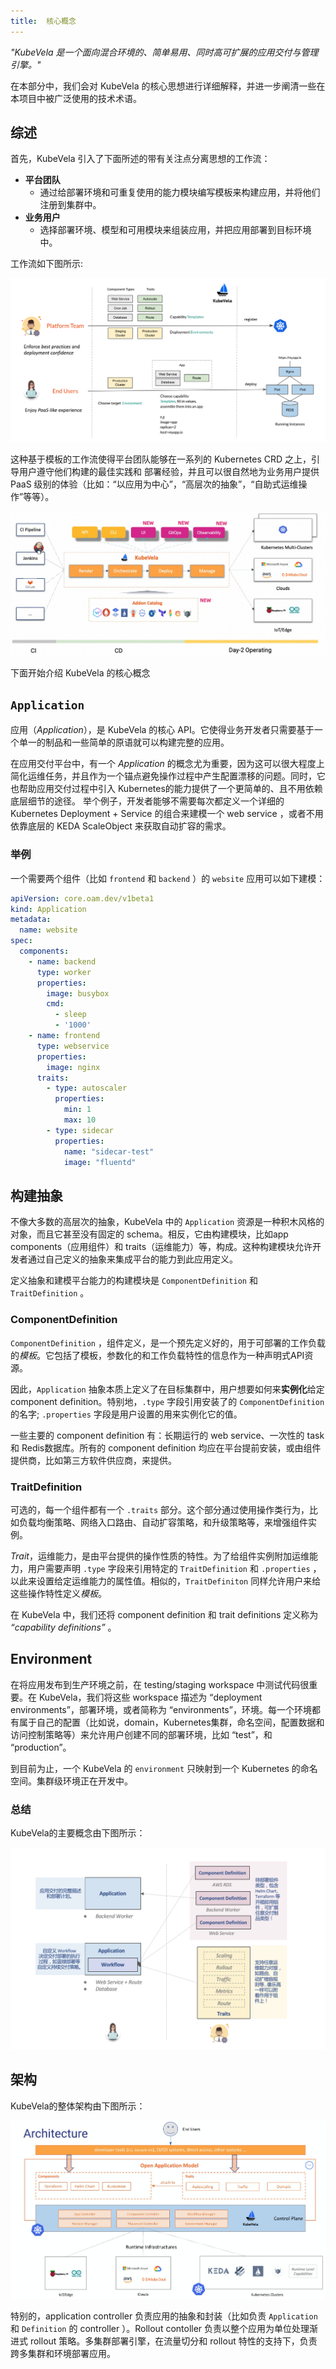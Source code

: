 ```yaml
---
title:  核心概念
---
```


*"KubeVela 是一个面向混合环境的、简单易用、同时高可扩展的应用交付与管理引擎。"*

在本部分中，我们会对 KubeVela 的核心思想进行详细解释，并进一步阐清一些在本项目中被广泛使用的技术术语。

## 综述

首先，KubeVela 引入了下面所述的带有关注点分离思想的工作流：
- **平台团队**
  - 通过给部署环境和可重复使用的能力模块编写模板来构建应用，并将他们注册到集群中。
- **业务用户**
  - 选择部署环境、模型和可用模块来组装应用，并把应用部署到目标环境中。

工作流如下图所示:

![alt](resources/how-it-works.png)

这种基于模板的工作流使得平台团队能够在一系列的 Kubernetes CRD 之上，引导用户遵守他们构建的最佳实践和 部署经验，并且可以很自然地为业务用户提供 PaaS 级别的体验（比如：“以应用为中心”，“高层次的抽象”，“自助式运维操作”等等）。

![alt](resources/what-is-kubevela.jpg)

下面开始介绍 KubeVela 的核心概念

## `Application`

应用（*Application*），是 KubeVela 的核心 API。它使得业务开发者只需要基于一个单一的制品和一些简单的原语就可以构建完整的应用。

在应用交付平台中，有一个 *Application* 的概念尤为重要，因为这可以很大程度上简化运维任务，并且作为一个锚点避免操作过程中产生配置漂移的问题。同时，它也帮助应用交付过程中引入 Kubernetes的能力提供了一个更简单的、且不用依赖底层细节的途径。 举个例子，开发者能够不需要每次都定义一个详细的 Kubernetes Deployment + Service 的组合来建模一个 web service ，或者不用依靠底层的 KEDA ScaleObject 来获取自动扩容的需求。

### 举例

一个需要两个组件（比如 `frontend` 和 `backend` ）的 `website` 应用可以如下建模：

```yaml
apiVersion: core.oam.dev/v1beta1
kind: Application
metadata:
  name: website
spec:
  components:
    - name: backend
      type: worker
      properties:
        image: busybox
        cmd:
          - sleep
          - '1000'
    - name: frontend
      type: webservice
      properties:
        image: nginx
      traits:
        - type: autoscaler
          properties:
            min: 1
            max: 10
        - type: sidecar
          properties:
            name: "sidecar-test"
            image: "fluentd"
```

## 构建抽象

不像大多数的高层次的抽象，KubeVela 中的 `Application` 资源是一种积木风格的对象，而且它甚至没有固定的 schema。相反，它由构建模块，比如app components（应用组件）和 traits（运维能力）等，构成。这种构建模块允许开发者通过自己定义的抽象来集成平台的能力到此应用定义。

定义抽象和建模平台能力的构建模块是 `ComponentDefinition` 和 `TraitDefinition` 。

### ComponentDefinition

`ComponentDefinition` ，组件定义，是一个预先定义好的，用于可部署的工作负载的*模板*。它包括了模板，参数化的和工作负载特性的信息作为一种声明式API资源。

因此，`Application` 抽象本质上定义了在目标集群中，用户想要如何来**实例化**给定 component definition。特别地，`.type` 字段引用安装了的 `ComponentDefinition` 的名字; `.properties` 字段是用户设置的用来实例化它的值。

一些主要的 component definition 有：长期运行的 web service、一次性的 task 和 Redis数据库。所有的 component definition 均应在平台提前安装，或由组件提供商，比如第三方软件供应商，来提供。

### TraitDefinition

可选的，每一个组件都有一个 `.traits` 部分。这个部分通过使用操作类行为，比如负载均衡策略、网络入口路由、自动扩容策略，和升级策略等，来增强组件实例。

*Trait*，运维能力，是由平台提供的操作性质的特性。为了给组件实例附加运维能力，用户需要声明 `.type` 字段来引用特定的 `TraitDefinition` 和 `.properties` ，以此来设置给定运维能力的属性值。相似的，`TraitDefiniton` 同样允许用户来给这些操作特性定义*模板*。

在 KubeVela 中，我们还将 component definition 和 trait definitions 定义称为 *“capability definitions”* 。

## Environment
在将应用发布到生产环境之前，在 testing/staging workspace 中测试代码很重要。在 KubeVela，我们将这些 workspace 描述为 “deployment environments”，部署环境，或者简称为 “environments”，环境。每一个环境都有属于自己的配置（比如说，domain，Kubernetes集群，命名空间，配置数据和访问控制策略等）来允许用户创建不同的部署环境，比如 “test”，和 “production”。

到目前为止，一个 KubeVela 的 `environment` 只映射到一个 Kubernetes 的命名空间。集群级环境正在开发中。

### 总结

KubeVela的主要概念由下图所示：

![alt](resources/concepts.png)

## 架构

KubeVela的整体架构由下图所示：

![alt](resources/arch.png)

特别的，application controller 负责应用的抽象和封装（比如负责 `Application` 和 `Definition` 的 controller ）。Rollout contoller 负责以整个应用为单位处理渐进式 rollout 策略。多集群部署引擎，在流量切分和 rollout 特性的支持下，负责跨多集群和环境部署应用。
